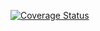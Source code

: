 [![Coverage Status](https://coveralls.io/repos/github/hayronius/Software-Testing-Assignment/badge.svg?branch=main)](https://coveralls.io/github/hayronius/Software-Testing-Assignment?branch=main)
